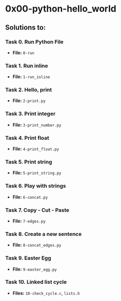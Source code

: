 # 0x00-python-hello_world

## Solutions to:
### Task 0. Run Python File
- **File:** `0-run`

### Task 1. Run inline
- **File:** `1-run_inline`

### Task 2. Hello, print
- **File:** `2-print.py`

### Task 3. Print integer
- **File:** `3-print_number.py`

### Task 4. Print float
- **File:** `4-print_float.py`

### Task 5. Print string
- **File:** `5-print_string.py`

### Task 6. Play with strings
- **File:** `6-concat.py`

### Task 7. Copy - Cut - Paste
- **File:** `7-edges.py`

### Task 8. Create a new sentence
- **File:** `8-concat_edges.py`

### Task 9. Easter Egg
- **File:** `9-easter_egg.py`

### Task 10. Linked list cycle
- **Files:** `10-check_cycle.c`, `lists.h`
